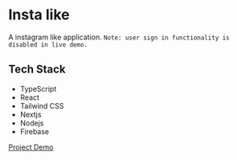 # Insta like

A instagram like application.
`Note: user sign in functionality is disabled in live demo.`

## Tech Stack

- TypeScript
- React
- Tailwind CSS
- Nextjs
- Nodejs
- Firebase

[Project Demo](https://insta-like.vercel.app/)

